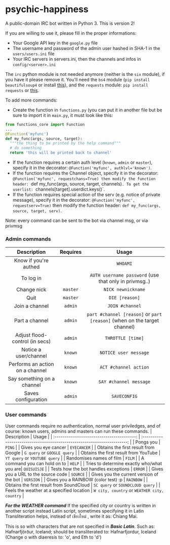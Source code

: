 psychic-happiness
=================

A public-domain IRC bot written in Python 3.
This is version 2!

If you are willing to use it, please fill in the proper informations:
* Your Google API key in the `google.py` file
* The username and password of the admin user hashed in SHA-1 in the `users/users.ini` file
* Your IRC servers in servers.ini, then the channels and infos in `config/<server>.ini`

The `irc` python module is not needed anymore (neither is the `six` module), if you have it please remove it.
You'll need the `bs4` module (`pip install beautifulsoup4` or install [this](http://www.crummy.com/software/BeautifulSoup/bs4/download/4.3/beautifulsoup4-4.3.2.tar.gz)), and the `requests` module: `pip install requests` or [this](https://github.com/kennethreitz/requests/tarball/master).

To add more commands:

* Create the function in `functions.py` (you can put it in another file but be sure to import it in `main.py`, it must look like this:
```python
from functions_core import Function
...
@Function('myfunc')
def my_func(args, source, target):
  """the thing to be printed by the help command"""
  # do something
  return 'this will be printed back to channel'
```
* If the function requires a certain auth level (`known`, `admin` or `master`), specify it in the decorator: `@Function('myfunc', authlvl='known')`.
* If the function requires the Channel object, specify it in the decorator: `@Function('myfunc', requestchans=True) then modify the function header: `def my_func(args, source, target, channels)`. To get the userlist: `channels[target].userdict.keys()`.
* If the function requires special action of the serv (e.g. notice of private message), specify it in the decorator: `@Function('myfunc', requestserv=True)` then modify the function header: `def my_func(args, source, target, serv)`.

Note: every command can be sent to the bot via channel msg, or via privmsg
### Admin commands
| Description                     | Requires | Usage                                                                    |
| :-----------------------------: | :------: | :----------------------------------------------------------------------: |
| Know if you're authed           |          | `WHOAMI`                                                                 |
| To log in                       |          | `AUTH username password` (use that only in privmsg..)                    |
| Change nick                     | `master` | `NICK newnickname`                                                       |
| Quit                            | `master` | `DIE [reason]`                                                           |
| Join a channel                  | `admin`  | `JOIN #channel`                                                          |
| Part a channel                  | `admin`  | `part #channel [reason]` or `part [reason]` (when on the target channel) |
| Adjust flood-control (in secs)  | `admin`  | `THROTTLE [time]`
| Notice a user/channel           | `known`  | `NOTICE user message`                                                    |
| Performs an action on a channel | `known`  | `ACT #channel action`                                                    |
| Say something on a channel      | `known`  | `SAY #channel message`                                                   |
| Saves configuration             | `admin`  | `SAVECONFIG`                                                             |

### User commands
User commands require no authentication, normal user priviledges, and of course: known users, admins and masters can run these commands.
| Description                                | Usage                                                                    |
| :----------------------------------------: | :----------------------------------------------------------------------: |
| Pongs you                                  | `PING`                                                                   |
| Gives you eye cancer                       | `EYECANCER`                                                              |
| Obtains the first result from Google       | `G query` or `GOOGLE query`                                              |
| Obtains the first result from YouTube      | `YT query` or `YOUTUBE query`                                            |
| Randomises names of film                   | `FILM`                                                                   |
| A command you can hold on to               | `HELP`                                                                   |
| Tries to determine exactly who/what you are| `QUISUISJE`                                                              |
| Tests how the bot handles exceptions       | `ERROR`                                                                  |
| Gives you a URL to the source code         | `SOURCE`                                                                 |
| Gives you the current version of the bot   | `VERSION`                                                                |
| Gives you a RAINBOW (color test) :p        | `RAINBOW`                                                                |
| Obtains the first result from SoundCloud   | `SC query` or `SOUNDCLOUD query`                                         |
| Feels the weather at a specified location  | `W city, country` or `WEATHER city, country`                             |

***For the WEATHER command*** If the specified city or country is written in another script instead Latin script, sometimes specifying it in Latin Transliteration helps, instead of เชียงใหม่ , write it as: Chiang Mai.

This is so with characters that are not specified in ***Basic Latin***. Such as: Hafnarfjörður, Iceland; should be transliterated to: Hafnarfjordur, Iceland (Change o with diaeresis to: 'o', and Eth to 'd')
